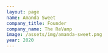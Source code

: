 ```yaml
---
layout: page
name: Amanda Sweet
company_title: Founder
company_name: The ReVamp
image: /assets/img/amanda-sweet.png
year: 2020
---
```


